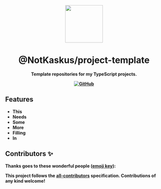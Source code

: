 <div align="center">

<!-- ![Logo](https://wallpaperaccess.com/full/796847.jpg) -->

<img src='https://cdn.discordapp.com/avatars/655881699304931368/e0794fd923ebaed493bf5d5ef9d9e0f4.png' align="top" height='120'>

# @NotKaskus/project-template


<p><b>Template repositories for my TypeScript projects.</p>

[![GitHub](https://img.shields.io/github/license/NotKaskus/project-template)](https://github.com/NotKaskus/project-template/blob/master/LICENSE.md)

</div>

## Features

-   This
-   Needs
-   Some
-   More
-   Filling
-   In

## Contributors ✨

Thanks goes to these wonderful people ([emoji key](https://allcontributors.org/docs/en/emoji-key)):

<!-- ALL-CONTRIBUTORS-LIST:START - Do not remove or modify this section -->
<!-- prettier-ignore-start -->
<!-- markdownlint-disable -->
<!-- markdownlint-enable -->
<!-- prettier-ignore-end -->

<!-- ALL-CONTRIBUTORS-LIST:END -->

This project follows the [all-contributors](https://github.com/all-contributors/all-contributors) specification. Contributions of any kind welcome!
